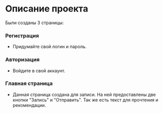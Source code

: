 

Описание проекта
===========


Были созданы 3 страницы:
###  Регистрация
 - Придумайте свой логин и пароль.
###  Авторизация 
 -  Войдите в свой аккаунт.
###  Главная страница
 - Данная страница создана для записи. На ней предоставлены две кнопки "Запись" и "Отправить". Так же есть текст для прочтения и рекомендации. 
